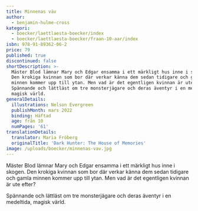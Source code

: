 ```yaml
---
title: Minnenas väv
author:
  - benjamin-hulme-cross
kategori:
  - boecker/laettlaesta-boecker/index
  - boecker/laettlaesta-boecker/fraan-10-aar/index
isbn: 978-91-89362-06-2
price: 79
published: true
discontinued: false
shortDescription: >-
  Mäster Blod lämnar Mary och Edgar ensamma i ett märkligt hus inne i skogen.
  Den krokiga kvinnan som bor där verkar känna dem sedan tidigare och gamla
  minnen kommer upp till ytan. Men vad är det egentligen kvinnan är ute efter?
  Spännande och lättläst om tre monsterjägare och deras äventyr i en medeltida,
  magisk värld.
generalDetails:
  illustrations: Nelson Evergreen
  publishMonth: mars 2022
  binding: Häftad
  age: från 10
  numPages: '61'
translationDetails:
  translator: Maria Fröberg
  originalTitle: 'Dark Hunter: The House of Memories'
image: /uploads/boecker/minnenas-vav.jpg
---
```

Mäster Blod lämnar Mary och Edgar ensamma i ett märkligt hus inne i skogen. Den krokiga kvinnan som bor där verkar känna dem sedan tidigare och gamla minnen kommer upp till ytan. Men vad är det egentligen kvinnan är ute efter?

Spännande och lättläst om tre monsterjägare och deras äventyr i en medeltida, magisk värld.
